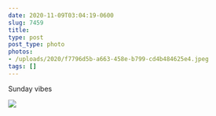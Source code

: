 ```yaml
---
date: 2020-11-09T03:04:19-0600
slug: 7459
title: 
type: post
post_type: photo
photos:
- /uploads/2020/f7796d5b-a663-458e-b799-cd4b484625e4.jpeg
tags: []
---
```

Sunday vibes


![](/uploads/2020/f7796d5b-a663-458e-b799-cd4b484625e4.jpeg)



